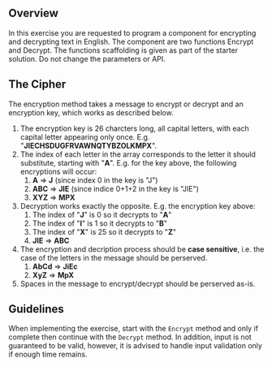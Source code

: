 ## Overview
In this exercise you are requested to program a component for encrypting and decrypting text in English. The component are two functions Encrypt and Decrypt. The functions scaffolding is given as part of the starter solution. Do not change the parameters or API.
## The Cipher
The encryption method takes a message to encrypt or decrypt and an encryption key, which works as described below.
1. The encryption key is 26 charcters long, all capital letters, with each capital letter appearing only once. E.g. "**JIECHSDUGFRVAWNQTYBZOLKMPX**".
2. The index of each letter in the array corresponds to the letter it should substitute, starting with "**A**". E.g. for the key above, the following encryptions will occur:
   1. **A** => **J** (since index 0 in the key is "J")
	 2. **ABC** => **JIE** (since indice 0+1+2 in the key is "JIE")
	 3. **XYZ** => **MPX**
3. Decryption works exactly the opposite. E.g. the encryption key above:
   1. The index of "**J**" is 0 so it decrypts to "**A**"
	 2. The index of "**I**" is 1 so it decrypts to "**B**"
	 3. The index of "**X**" is 25 so it decrypts to "**Z**"
	 4. **JIE** => **ABC**
4. The encryption and decription process should be **case sensitive**, i.e. the case of the letters in the message should be perserved.
   1. **AbCd** => **JiEc**
	 2. **XyZ** => **MpX**
5. Spaces in the message to encrypt/decrypt should be perserved as-is.

## Guidelines
When implementing the exercise, start with the `Encrypt` method and only if complete then continue with the `Decrypt` method. 
In addition, input is not guaranteed to be valid, however, it is advised to handle input validation only if enough time remains.